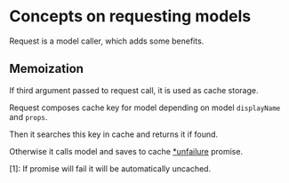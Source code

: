 # Concepts on requesting models

Request is a model caller, which adds some benefits.

## Memoization

If third argument passed to request call, it is used as cache storage.

Request composes cache key for model depending on model `displayName` and `props`.

Then it searches this key in cache and returns it if found.

Otherwise it calls model and saves to cache [*unfailure](unfailure) promise.

[1]: If promise will fail it will be automatically uncached. 